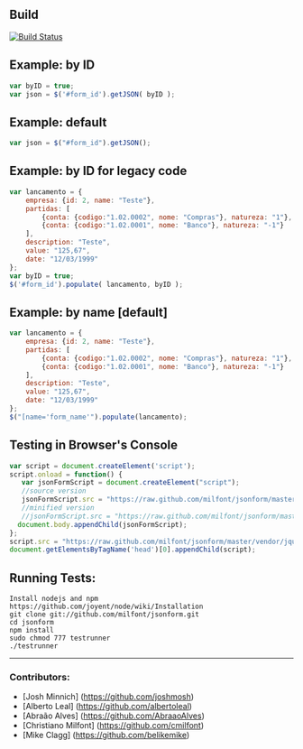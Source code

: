 ## Build
[![Build Status](https://secure.travis-ci.org/milfont/jsonform.png)](http://travis-ci.org/milfont/jsonform)

## Example: by ID
```javascript
var byID = true;
var json = $('#form_id').getJSON( byID );
```

## Example: default
```javascript
var json = $("#form_id").getJSON();
```

## Example: by ID for legacy code
```javascript
var lancamento = {
    empresa: {id: 2, name: "Teste"},
    partidas: [
        {conta: {codigo:"1.02.0002", nome: "Compras"}, natureza: "1"},
        {conta: {codigo:"1.02.0001", nome: "Banco"}, natureza: "-1"}
    ],
    description: "Teste",
    value: "125,67",
    date: "12/03/1999"
};
var byID = true;
$('#form_id').populate( lancamento, byID );
```

## Example: by name [default]
```javascript
var lancamento = {
    empresa: {id: 2, name: "Teste"},
    partidas: [
        {conta: {codigo:"1.02.0002", nome: "Compras"}, natureza: "1"},
        {conta: {codigo:"1.02.0001", nome: "Banco"}, natureza: "-1"}
    ],
    description: "Teste",
    value: "125,67",
    date: "12/03/1999"
};
$("[name='form_name'").populate(lancamento);
```

## Testing in Browser's Console
```javascript
var script = document.createElement('script');
script.onload = function() {
   var jsonFormScript = document.createElement("script");
   //source version
   jsonFormScript.src = "https://raw.github.com/milfont/jsonform/master/lib/jsonform.js";
   //minified version
   //jsonFormScript.src = "https://raw.github.com/milfont/jsonform/master/minified/jsonform.min.js";
  document.body.appendChild(jsonFormScript);
};
script.src = "https://raw.github.com/milfont/jsonform/master/vendor/jquery-1.7.1.min.js";
document.getElementsByTagName('head')[0].appendChild(script);
```

## Running Tests:
```shell
Install nodejs and npm https://github.com/joyent/node/wiki/Installation
git clone git://github.com/milfont/jsonform.git
cd jsonform
npm install 
sudo chmod 777 testrunner
./testrunner
```

***
### Contributors:

 * [Josh Minnich] (https://github.com/joshmosh)
 * [Alberto Leal] (https://github.com/albertoleal)
 * [Abraão Alves] (https://github.com/AbraaoAlves)
 * [Christiano Milfont] (https://github.com/cmilfont)
 * [Mike Clagg] (https://github.com/belikemike)